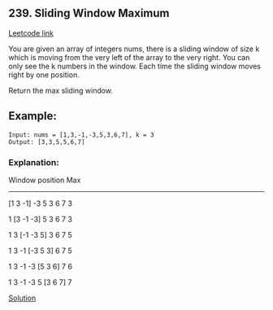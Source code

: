 ## 239. Sliding Window Maximum
[Leetcode link](https://leetcode.com/problems/sliding-window-maximum/)

You are given an array of integers nums, there is a sliding window of size k which is moving from the very left of the array to the very right. You can only see the k numbers in the window. Each time the sliding window moves right by one position.

Return the max sliding window.

 

## Example:

```
Input: nums = [1,3,-1,-3,5,3,6,7], k = 3
Output: [3,3,5,5,6,7]
```

### Explanation: 
Window position                Max
---------------               -----

[1  3  -1] -3  5  3  6  7       3

 1 [3  -1  -3] 5  3  6  7       3
 
 1  3 [-1  -3  5] 3  6  7       5
 
 1  3  -1 [-3  5  3] 6  7       5
 
 1  3  -1  -3 [5  3  6] 7       6
 
 1  3  -1  -3  5 [3  6  7]      7
 
 [Solution](https://leetcode.com/problems/sliding-window-maximum/discuss/1221894/Deque-JS-Solution)
